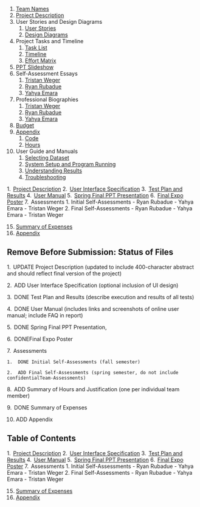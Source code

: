 1. [Team Names](CS5001_Assignments/TeamNames.md)
2. [Project Description](CS5001_Assignments/ProjectDescription.md)
3. User Stories and Design Diagrams
    1. [User Stories](CS5001_Assignments/UserStories_DesignDiagrams/UserStories.md)
    2. [Design Diagrams](CS5001_Assignments/UserStories_DesignDiagrams/DesignDiagrams.pdf)
4. Project Tasks and Timeline
    1. [Task List](CS5001_Assignments/ProjectTasksAndTimeline/TaskList.md)
    2. [Timeline](CS5001_Assignments/ProjectTasksAndTimeline/TimelineGhantChart.xlsx)
    3. [Effort Matrix](CS5001_Assignments/ProjectTasksAndTimeline/EffortMatrix.xlsx)
5. [PPT Slideshow](CS5001_Assignments/PPT_Slideshow.pdf)
6. Self-Assessment Essays
    1. [Tristan Weger](CS5001_Assignments/SelfAssessmentEssays/TristanWeger.md)
    2. [Ryan Rubadue](CS5001_Assignments/SelfAssessmentEssays/RyanRubadue.md)
    3. [Yahya Emara](CS5001_Assignments/SelfAssessmentEssays/YahyaEmara.md)
7. Professional Biographies
    1. [Tristan Weger](CS5001_Assignments/ProfessionalBios/TristanWegerBio.md)
    2. [Ryan Rubadue](CS5001_Assignments/ProfessionalBios/RyanRubadueBio.md)
    3. [Yahya Emara](CS5001_Assignments/ProfessionalBios/YahyaEmaraBio.md)
9. [Budget](CS5001_Assignments/Budget.md)
10. [Appendix](CS5001_Assignments/Appendix.md)
    1. [Code](https://github.com/yahya010/DocClustering/)
    2. [Hours](CS5001_Assignments/Hours)
12. User Guide and Manuals
    1. [Selecting Dataset](CS5001_Assignments/UserDocumentation/Selecting_Dataset.pdf)
    2. [System Setup and Program Running](CS5001_Assignments/UserDocumentation/System_Setup_Program_Running.pdf)
    3. [Understanding Results](CS5001_Assignments/UserDocumentation/Understanding_Results.pdf)
    4. [Troubleshooting](CS5001_Assignments/UserDocumentation/Troubleshooting.pdf)




1.  [Project Description](Assignments/ProjectDescription.md) 
2.  [User Interface Specification](Assignments/UserInterfaceSpecification.md) 
3.  [Test Plan and Results](Assignments/TestPlan%20and%20Results.pdf) 
4.  [User Manual](Assignments/User%20Manual.pdf) 
5.  [Spring Final PPT Presentation](Assignments/Spring%20Final%20PPT%20Presentation.pptx) 
6.  [Final Expo Poster](Assignments/Final%20EXPO%20Poster.pdf) 
7.  Assessments
    1. Initial Self-Assessments
     - Ryan Rubadue
     - Yahya Emara
     - Tristan Weger
    2. Final Self-Assessments
     - Ryan Rubadue
     - Yahya Emara
     - Tristan Weger

15. [Summary of Expenses](Assignments/Summary%20of%20Expenses)
16. [Appendix](Assignments/Appendix)



## Remove Before Submission: Status of Files

1.  UPDATE Project Description (updated to include 400-character abstract and should reflect final version of the project)

2.  ADD User Interface Specification (optional inclusion of UI design)

3.  DONE Test Plan and Results (describe execution and results of all tests)

4.  DONE User Manual (includes links and screenshots of online user manual; include FAQ in report)

5.  DONE Spring Final PPT Presentation, 

6.  DONEFinal Expo Poster

7.  Assessments

    1.  DONE Initial Self-Assessments (fall semester)

    2.  ADD Final Self-Assessments (spring semester, do not include confidentialTeam-Assessments)

8.  ADD Summary of Hours and Justification (one per individual team member)

9.  DONE Summary of Expenses

10. ADD Appendix

## Table of Contents

1.  [Project Description](Assignments/ProjectDescription)
2.  [User Interface Specification](Assignments/UserInterfaceSpecification)
3.  [Test Plan and Results](Assignments/TestPlan%20and%20Results.pdf)
4.  [User Manual](Assignments/User%20Manual.pdf)
5.  [Spring Final PPT Presentation](Assignments/Spring%20Final%20PPT%20Presentation.pptx)
6.  [Final Expo Poster](Assignments/Final%20EXPO%20Poster.pdf)
7.  Assessments
    1. Initial Self-Assessments
     - Ryan Rubadue
     - Yahya Emara
     - Tristan Weger
    2. Final Self-Assessments
     - Ryan Rubadue
     - Yahya Emara
     - Tristan Weger

15. [Summary of Expenses](Assignments/Summary%20of%20Expenses)
16. [Appendix](Assignments/Appendix)
